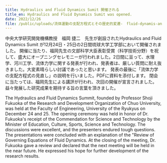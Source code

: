 ```yaml
---
title: Hydraulics and Fluid Dynamics Sumit 開催される
title_en: Hydraulics and Fluid Dynamics Sumit was opened.
date: 2022/12/26
file: /public/uploads/流体運動の支配方程式とその歴史的変遷-　fluid-dynamis-and-hydraulics-sumit-in-2022-1225-コピー.pdf
---
```

中央大学研究開発機構教授　福岡 捷二　先生が創設されたHydraulics and Fluid Dynamics Sumit が12月24日・25日の2日間琉球大学工学部において開催されました。
開催に当たり、福岡先生の文部科学大臣表彰受賞（科学技術分野）を祝して、盛大にオープニングセレモニーが行われました。2日間に亘って、水理学、河川工学、流体力学に関する発表が行われ、発表者は、厳しい質問に耐え抜きました。大変素晴らしい討議であったと思います。
発表の最後に「流体力学の支配方程式の見直し」の説明を行いました。PDFに資料を添付します。
閉会に当たっては、福岡先生による講評が行われ、次回の開催が宣言されました。益々発展した研究成果を期待する旨の言葉を頂きました。

The Hydraulics and Fluid Dynamics Summit, founded by Professor Shoji Fukuoka of the Research and Development Organization of Chuo University, was held at the Faculty of Engineering, University of the Ryukyus on December 24 and 25.
The opening ceremony was held in honor of Dr. Fukuoka's receipt of the Commendation for Science and Technology by the Minister of Education, Culture, Sports, Science and Technology. The discussions were excellent, and the presenters endured tough questions.
The presentations were concluded with an explanation of the "Review of Governing Equations of Fluid Dynamics.
At the closing of the meeting, Dr. Fukuoka gave a review and declared that the next meeting will be held in the near future. He expressed his hope for further development of the research results.